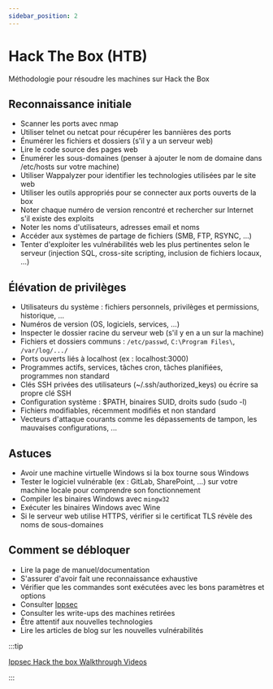 ```yaml
---
sidebar_position: 2
---
```


# Hack The Box (HTB)

Méthodologie pour résoudre les machines sur Hack the Box

## Reconnaissance initiale
* Scanner les ports avec nmap
* Utiliser telnet ou netcat pour récupérer les bannières des ports
* Énumérer les fichiers et dossiers (s'il y a un serveur web)
* Lire le code source des pages web
* Énumérer les sous-domaines (penser à ajouter le nom de domaine dans /etc/hosts sur votre machine)
* Utiliser Wappalyzer pour identifier les technologies utilisées par le site web
* Utiliser les outils appropriés pour se connecter aux ports ouverts de la box
* Noter chaque numéro de version rencontré et rechercher sur Internet s'il existe des exploits
* Noter les noms d'utilisateurs, adresses email et noms
* Accéder aux systèmes de partage de fichiers (SMB, FTP, RSYNC, ...)
* Tenter d'exploiter les vulnérabilités web les plus pertinentes selon le serveur (injection SQL, cross-site scripting, inclusion de fichiers locaux, ...)

## Élévation de privilèges
* Utilisateurs du système : fichiers personnels, privilèges et permissions, historique, ...
* Numéros de version (OS, logiciels, services, ...)
* Inspecter le dossier racine du serveur web (s'il y en a un sur la machine)
* Fichiers et dossiers communs : `/etc/passwd`, `C:\Program Files\`, `/var/log/.../`
* Ports ouverts liés à localhost (ex : localhost:3000)
* Programmes actifs, services, tâches cron, tâches planifiées, programmes non standard
* Clés SSH privées des utilisateurs (~/.ssh/authorized_keys) ou écrire sa propre clé SSH
* Configuration système : $PATH, binaires SUID, droits sudo (sudo -l)
* Fichiers modifiables, récemment modifiés et non standard
* Vecteurs d'attaque courants comme les dépassements de tampon, les mauvaises configurations, ...

## Astuces
* Avoir une machine virtuelle Windows si la box tourne sous Windows
* Tester le logiciel vulnérable (ex : GitLab, SharePoint, ...) sur votre machine locale pour comprendre son fonctionnement
* Compiler les binaires Windows avec `mingw32`
* Exécuter les binaires Windows avec Wine
* Si le serveur web utilise HTTPS, vérifier si le certificat TLS révèle des noms de sous-domaines

## Comment se débloquer
* Lire la page de manuel/documentation
* S'assurer d'avoir fait une reconnaissance exhaustive
* Vérifier que les commandes sont exécutées avec les bons paramètres et options
* Consulter [Ippsec](https://ippsec.rocks)
* Consulter les write-ups des machines retirées
* Être attentif aux nouvelles technologies
* Lire les articles de blog sur les nouvelles vulnérabilités

:::tip

[Ippsec Hack the box Walkthrough Videos](https://www.youtube.com/channel/UCa6eh7gCkpPo5XXUDfygQQA)

:::

